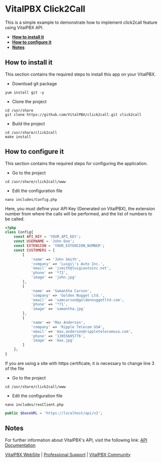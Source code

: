 # VitalPBX Click2Call
This is a simple example to demonstrate how to implement click2call feature using VitalPBX API.

- **[How to install it](#how-to-install-it)**
- **[How to configure it](#how-to-configure-it)**
- **[Notes](#notes)**

## How to install it

This section contains the required steps to install this app on your VitalPBX.

- Download git package
```
yum install git -y
```

- Clone the project
```
cd /usr/share
git clone https://github.com/VitalPBX/click2call.git click2call
```

- Build the project
```
cd /usr/share/click2call
make install
```

## How to configure it

This section contains the required steps for configuring the application.

- Go to the project
```
cd /usr/share/click2call/www
```
- Edit the configuration file
```
nano includes/Config.php
```

Here, you must define your API Key (Generated on VitalPBX), the extension number from where the calls will be performed, 
and the list of numbers to be called.

```php
<?php
class Config{
	const API_KEY = 'YOUR_API_KEY';
	const USERNAME = 'John Doe';
	const EXTENSION = 'YOUR_EXTENSION_NUMBER';
	const CUSTOMERS = [
		[
			'name' => 'John Smith',
			'company' => 'Luigi\'s Auto Inc.',
			'email' => 'jsmith@luigiautoinc.net',
			'phone' => '*72',
			'image' => 'john.jpg'
		],
		[
			'name' => 'Samantha Carson',
			'company' => 'Golden Nugget Ltd.',
			'email' => 'samcarson@goldennuggetltd.com',
			'phone' => '*71',
			'image' => 'samantha.jpg'
		],
		[
			'name' => 'Max Anderson',
			'company' => 'Ripple Telecom USA',
			'email' => 'max.anderson@rippletelecomusa.com',
			'phone' => '13055605776',
			'image' => 'max.jpg'
		]
	];
}
```
If you are using a site with https certificate, it is necessary to change line 3 of the file

- Go to the project
```
cd /usr/share/click2call/www
```
- Edit the configuration file
```
nano includes/resClient.php
```

```php
public $baseURL = 'https://localhost/api/v2';
```

## Notes
For further information about VitalPBX's API, visit the following link: [API Documentation](https://rebrand.ly/qnwtalw)

[VitalPBX WebSite](https://vitalpbx.org) | [Professional Support](https://vitalpbx.org/product/professional-support-packages/) | [VitalPBX Community](https://community.vitalpbx.org/)
